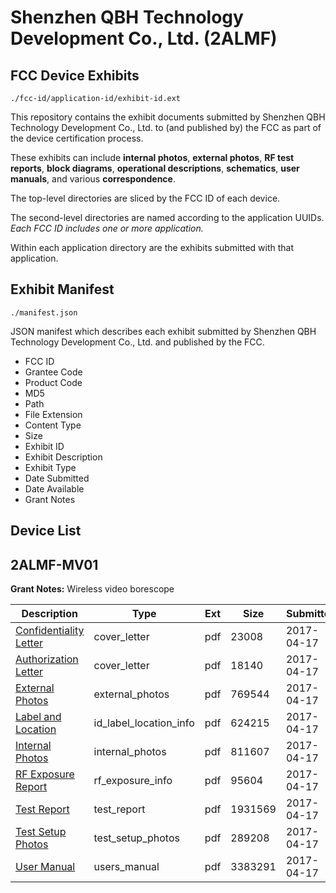 # Shenzhen QBH Technology Development Co., Ltd. (2ALMF)
## FCC Device Exhibits

```
./fcc-id/application-id/exhibit-id.ext
```

This repository contains the exhibit documents submitted by Shenzhen QBH Technology Development Co., Ltd. to (and published by) the FCC as part of the device certification process.

These exhibits can include **internal photos**, **external photos**, **RF test reports**, **block diagrams**, **operational descriptions**, **schematics**, **user manuals**, and various **correspondence**.

The top-level directories are sliced by the FCC ID of each device.

The second-level directories are named according to the application UUIDs. *Each FCC ID includes one or more application.*

Within each application directory are the exhibits submitted with that application. 

## Exhibit Manifest

```
./manifest.json
```

JSON manifest which describes each exhibit submitted by Shenzhen QBH Technology Development Co., Ltd. and published by the FCC.

- FCC ID
- Grantee Code
- Product Code
- MD5
- Path
- File Extension
- Content Type
- Size
- Exhibit ID
- Exhibit Description
- Exhibit Type
- Date Submitted
- Date Available
- Grant Notes

## Device List
## 2ALMF-MV01
**Grant Notes:** Wireless video borescope

| Description | Type | Ext | Size | Submitted | Available |
| ----------- | ---- | --- | ---- | --------- | --------- |
| [Confidentiality Letter](2ALMF-MV01/c5fa3ae615c645aa8d416336ffa81167/3359750.pdf) | cover_letter | pdf | 23008 | 2017-04-17 | 2017-04-17 |
| [Authorization Letter](2ALMF-MV01/c5fa3ae615c645aa8d416336ffa81167/3359751.pdf) | cover_letter | pdf | 18140 | 2017-04-17 | 2017-04-17 |
| [External Photos](2ALMF-MV01/c5fa3ae615c645aa8d416336ffa81167/3359746.pdf) | external_photos | pdf | 769544 | 2017-04-17 | 2017-04-17 |
| [Label and Location](2ALMF-MV01/c5fa3ae615c645aa8d416336ffa81167/3359752.pdf) | id_label_location_info | pdf | 624215 | 2017-04-17 | 2017-04-17 |
| [Internal Photos](2ALMF-MV01/c5fa3ae615c645aa8d416336ffa81167/3359747.pdf) | internal_photos | pdf | 811607 | 2017-04-17 | 2017-04-17 |
| [RF Exposure Report](2ALMF-MV01/c5fa3ae615c645aa8d416336ffa81167/3359754.pdf) | rf_exposure_info | pdf | 95604 | 2017-04-17 | 2017-04-17 |
| [Test Report](2ALMF-MV01/c5fa3ae615c645aa8d416336ffa81167/3359753.pdf) | test_report | pdf | 1931569 | 2017-04-17 | 2017-04-17 |
| [Test Setup Photos](2ALMF-MV01/c5fa3ae615c645aa8d416336ffa81167/3359748.pdf) | test_setup_photos | pdf | 289208 | 2017-04-17 | 2017-04-17 |
| [User Manual](2ALMF-MV01/c5fa3ae615c645aa8d416336ffa81167/3359749.pdf) | users_manual | pdf | 3383291 | 2017-04-17 | 2017-04-17 |
